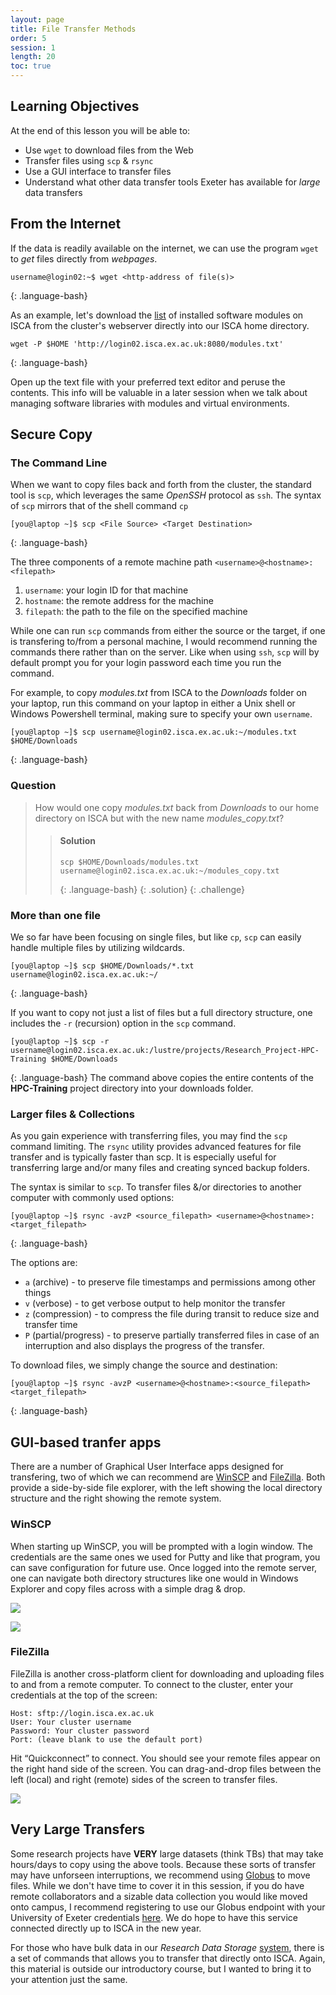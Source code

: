 ```yaml
---
layout: page
title: File Transfer Methods
order: 5
session: 1
length: 20
toc: true
---
```


## Learning Objectives

At the end of this lesson you will be able to:

- Use `wget` to download files from the Web
- Transfer files using `scp` & `rsync`
- Use a GUI interface to transfer files
- Understand what other data transfer tools Exeter has available for *large* data transfers

## From the Internet

If the data is readily available on the internet, we can use the program `wget` to _get_ files directly from _webpages_.

~~~
username@login02:~$ wget <http-address of file(s)>
~~~
{: .language-bash}

As an example, let's download the [list](http://login02.isca.ex.ac.uk:8080/modules.txt) of installed software modules on ISCA from the cluster's webserver directly into our ISCA home directory.

~~~
wget -P $HOME 'http://login02.isca.ex.ac.uk:8080/modules.txt'
~~~
{: .language-bash}

Open up the text file with your preferred text editor and peruse the contents. This info will be valuable in a later session when we talk about managing software libraries with modules and virtual environments.


## Secure Copy

### The Command Line
When we want to copy files back and forth from the cluster, the standard tool is `scp`, which leverages the same *OpenSSH* protocol as `ssh`. The syntax of `scp` mirrors that of the shell command `cp`
~~~
[you@laptop ~]$ scp <File Source> <Target Destination>
~~~
{: .language-bash}

The three components of a remote machine path `<username>@<hostname>:<filepath>`
1) `username`: your login ID for that machine
2) `hostname`: the remote address for the machine
3) `filepath`: the path to the file on the specified machine

While one can run `scp` commands from either the source or the target, if one is transfering to/from a personal machine, I would recommend running the commands there rather than on the server. Like when using `ssh`, `scp` will by default prompt you for your login password each time you run the command. 

For example, to copy *modules.txt* from ISCA to the *Downloads* folder on your laptop, run this command on your laptop in either a Unix shell or Windows Powershell terminal, making sure to specify your own `username`.
~~~
[you@laptop ~]$ scp username@login02.isca.ex.ac.uk:~/modules.txt $HOME/Downloads
~~~
{: .language-bash}

### Question
> How would one copy *modules.txt* back from *Downloads* to our home directory on ISCA but with the new name *modules_copy.txt*?
>
> > #### Solution
> > ~~~
> > scp $HOME/Downloads/modules.txt username@login02.isca.ex.ac.uk:~/modules_copy.txt
> > ~~~
> > {: .language-bash}
> {: .solution}
{: .challenge}

### More than one file
We so far have been focusing on single files, but like `cp`, `scp` can easily handle multiple files by utilizing wildcards.
~~~
[you@laptop ~]$ scp $HOME/Downloads/*.txt username@login02.isca.ex.ac.uk:~/
~~~
{: .language-bash}

If you want to copy not just a list of files but a full directory structure, one includes the `-r` (recursion) option in the `scp` command.
~~~
[you@laptop ~]$ scp -r username@login02.isca.ex.ac.uk:/lustre/projects/Research_Project-HPC-Training $HOME/Downloads
~~~
{: .language-bash}
The command above copies the entire contents of the **HPC-Training** project directory into your downloads folder.

### Larger files & Collections
As you gain experience with transferring files, you may find the `scp` command limiting. The `rsync` utility provides advanced features for file transfer and is typically faster than scp. It is especially useful for transferring large and/or many files and creating synced backup folders.

The syntax is similar to `scp`. To transfer files &/or directories to another computer with commonly used options:
~~~
[you@laptop ~]$ rsync -avzP <source_filepath> <username>@<hostname>:<target_filepath>
~~~
{: .language-bash}

The options are:
 - `a` (archive) - to preserve file timestamps and permissions among other things
 - `v` (verbose) - to get verbose output to help monitor the transfer
 - `z` (compression) -  to compress the file during transit to reduce size and transfer time
 - `P` (partial/progress) - to preserve partially transferred files in case of an interruption and also displays the progress of the transfer.

To download files, we simply change the source and destination:
~~~
[you@laptop ~]$ rsync -avzP <username>@<hostname>:<source_filepath> <target_filepath>
~~~
{: .language-bash}

    
## GUI-based tranfer apps
There are a number of Graphical User Interface apps designed for transfering, two of which we can recommend are [WinSCP](https://winscp.net/eng/index.php) and [FileZilla](https://filezilla-project.org/index.php). Both provide a side-by-side file explorer, with the left showing the local directory structure and the right showing the remote system.

### WinSCP
When starting up WinSCP, you will be prompted with a login window. The credentials are the same ones we used for Putty and like that program, you can save configuration for future use. Once logged into the remote server, one can navigate both directory structures like one would in Windows Explorer and copy files across with a simple drag & drop.

![](../fig/winscp_login.png)

![](../fig/winscp_explorer.png)

### FileZilla

FileZilla is another cross-platform client for downloading and uploading files to and from a remote computer. To connect to the cluster, enter your credentials at the top of the screen:

    Host: sftp://login.isca.ex.ac.uk
    User: Your cluster username
    Password: Your cluster password
    Port: (leave blank to use the default port)

Hit “Quickconnect” to connect. You should see your remote files appear on the right hand side of the screen. You can drag-and-drop files between the left (local) and right (remote) sides of the screen to transfer files.

![](../fig/filezilla_explorer.png)

## Very Large Transfers

Some research projects have **VERY** large datasets (think TBs) that may take hours/days to copy using the above tools. Because these sorts of transfer may have unforseen interruptions, we recommend using [Globus](https://docs.globus.org/) to move files. While we don't have time to cover it in this session, if you do have remote collaborators and a sizable data collection you would like moved onto campus, I recommend registering to use our Globus endpoint with your University of Exeter credentials [here](https://go.exeter.ac.uk/). We do hope to have this service connected directly up to ISCA in the new year.

For those who have bulk data in our _Research Data Storage_ [system](https://universityofexeteruk.sharepoint.com/sites/TheDigitalHub/SitePages/Research-Data-Storage--Signing-in.aspx), there is a set of commands that allows you to transfer that directly onto ISCA. Again, this material is outside our introductory course, but I wanted to bring it to your attention just the same.
